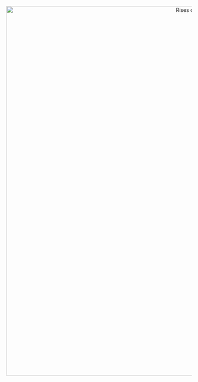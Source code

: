 

<div align="center">
  <img src="https://i.pinimg.com/originals/f9/ba/23/f9ba232d6b18c80b3a95c1ec8dc1c796.gif" width="1000" alt="Rises of moon">
</div>












